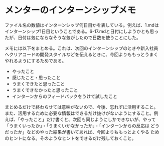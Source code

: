 # メンターのインターンシップメモ

ファイル名の数値はインターンシップ何日目かを表している。例えば、1.mdは
インターンシップ1日目ということである。6-17.mdと日付にしようかとも思っ
たが、日付は気にならなそうな気がしたので日数を使うことにした。

メモには以下をまとめる。これは、次回のインターンシップのときや新入社員
へクリアコードの開発スタイルなどを伝えるときに、今回よりももっとうまく
やれるようにするためである。

- やったこと
- 感じたこと・思ったこと
- うまくできたと思ったこと
- うまくできなかったと思ったこと
- インターンからのフィードバックをうけて試したこと

まとめるだけで終わらせては意味がないので、今後、忘れずに活用すること。
また、活用するために必要な情報はできるだけ抜けがないようにすること。例
えば、「やったこと」だけ書くと、次回も同じようにしかできないが、やって
「うまくいったか」・「うまくいかなかったか」・「インターンからの反応は
どうだったか」などのやった結果が書いてあれば、今回よりももっとよくやる
ためのヒントになる。そのようなヒントをできるだけ残しておくこと。
